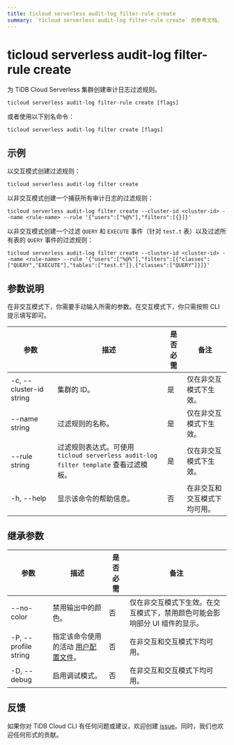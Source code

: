 ```yaml
---
title: ticloud serverless audit-log filter-rule create
summary: `ticloud serverless audit-log filter-rule create` 的参考文档。
---
```


# ticloud serverless audit-log filter-rule create

为 TiDB Cloud Serverless 集群创建审计日志过滤规则。

```shell
ticloud serverless audit-log filter-rule create [flags]
```

或者使用以下别名命令：

```shell
ticloud serverless audit-log filter create [flags]
```

## 示例

以交互模式创建过滤规则：

```shell
ticloud serverless audit-log filter create
```

以非交互模式创建一个捕获所有审计日志的过滤规则：

```shell
ticloud serverless audit-log filter create --cluster-id <cluster-id> --name <rule-name> --rule '{"users":["%@%"],"filters":[{}]}'
```

以非交互模式创建一个过滤 `QUERY` 和 `EXECUTE` 事件（针对 `test.t` 表）以及过滤所有表的 `QUERY` 事件的过滤规则：

```shell
ticloud serverless audit-log filter create --cluster-id <cluster-id> --name <rule-name> --rule '{"users":["%@%"],"filters":[{"classes":["QUERY","EXECUTE"],"tables":["test.t"]},{"classes":["QUERY"]}]}'
```

## 参数说明

在非交互模式下，你需要手动输入所需的参数。在交互模式下，你只需按照 CLI 提示填写即可。

| 参数                    | 描述                                                                                                 | 是否必需 | 备注                                                 |
|-------------------------|------------------------------------------------------------------------------------------------------|----------|------------------------------------------------------|
| -c, --cluster-id string | 集群的 ID。                                                                                         | 是       | 仅在非交互模式下生效。                              |
| --name string           | 过滤规则的名称。                                                                                    | 是       | 仅在非交互模式下生效。                              |
| --rule string           | 过滤规则表达式。可使用 `ticloud serverless audit-log filter template` 查看过滤模板。                 | 是       | 仅在非交互模式下生效。                              |
| -h, --help              | 显示该命令的帮助信息。                                                                              | 否       | 在非交互和交互模式下均可用。                        |

## 继承参数

| 参数                 | 描述                                                                                          | 是否必需 | 备注                                                                                                             |
|----------------------|-----------------------------------------------------------------------------------------------|----------|------------------------------------------------------------------------------------------------------------------|
| --no-color           | 禁用输出中的颜色。                                                                            | 否       | 仅在非交互模式下生效。在交互模式下，禁用颜色可能会影响部分 UI 组件的显示。                                       |
| -P, --profile string | 指定该命令使用的活动 [用户配置文件](/tidb-cloud/cli-reference.md#user-profile)。              | 否       | 在非交互和交互模式下均可用。                                                                                    |
| -D, --debug          | 启用调试模式。                                                                                | 否       | 在非交互和交互模式下均可用。                                                                                    |

## 反馈

如果你对 TiDB Cloud CLI 有任何问题或建议，欢迎创建 [issue](https://github.com/tidbcloud/tidbcloud-cli/issues/new/choose)。同时，我们也欢迎任何形式的贡献。